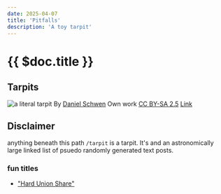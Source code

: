 ```yaml
---
date: 2025-04-07
title: 'Pitfalls'
description: 'A toy tarpit'
---
```


# {{ $doc.title }}

##  Tarpits

![a literal tarpit](/images/USA_tar_bubble_la_brea_CA.jpg) By [Daniel Schwen](//commons.wikimedia.org/wiki/User:Dschwen) Own work [CC BY-SA 2.5](https://creativecommons.org/licenses/by-sa/3.5) [Link](https://commons.wikimedia.org/w/index.php?curid=753192)

## Disclaimer
anything beneath this path `/tarpit` is a tarpit. It's and an astronomically large linked list of psuedo randomly generated text posts.

### fun titles
* ["Hard Union Share"](/tarpit/a645c05b-7b34-4d42-97c6-4c191fd669d6)